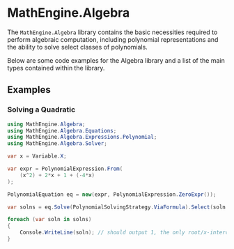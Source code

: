 # MathEngine.Algebra

The `MathEngine.Algebra` library contains the basic necessities required to perform algebraic computation, including polynomial representations and the ability to solve select classes of polynomials.

Below are some code examples for the Algebra library and a list of the main types contained within the library.

## Examples

### Solving a Quadratic

```cs
using MathEngine.Algebra;
using MathEngine.Algebra.Equations;
using MathEngine.Algebra.Expressions.Polynomial;
using MathEngine.Algebra.Solver;

var x = Variable.X;

var expr = PolynomialExpression.From(
	(x^2) + 2*x + 1 + (-4*x)
);

PolynomialEquation eq = new(expr, PolynomialExpression.ZeroExpr());

var solns = eq.Solve(PolynomialSolvingStrategy.ViaFormula).Select(soln => soln.Simplify()).Distinct(); // .Distinct() ensures double-roots are ignored

foreach (var soln in solns)
{
	Console.WriteLine(soln); // should output 1, the only root/x-intercept to the function x^2 - 2x + 1
}
```
